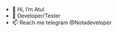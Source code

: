 - 👋 Hi, I’m Atul
- 👀 Developer/Tester
- 📫 Reach me telegram @Notadeveloper
<!---
Notadeveloper77/Notadeveloper77 is a ✨ special ✨ repository because its `README.md` (this file) appears on your GitHub profile.
You can click the Preview link to take a look at your changes.
--->
